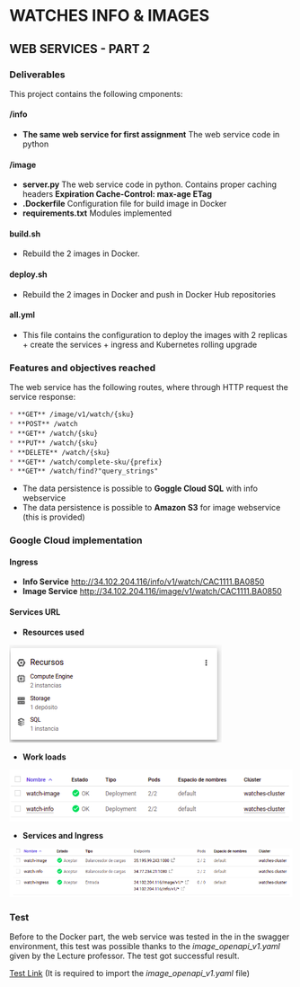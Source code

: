 # WATCHES INFO & IMAGES
## WEB SERVICES - PART 2
### Deliverables
This project contains the following cmponents:
#### /info
* **The same web service for first assignment** The web service code in python
#### /image
* **server.py** The web service code in python. 
Contains proper caching headers **Expiration Cache-Control: max-age ETag**
* **.Dockerfile** Configuration file for build image in Docker
* **requirements.txt** Modules implemented

#### build.sh
* Rebuild the 2 images in Docker.

#### deploy.sh
* Rebuild the 2 images in Docker and push in Docker Hub repositories

#### all.yml 
* This file contains the configuration to deploy the images with 2 replicas + create the services + ingress and Kubernetes rolling upgrade

### Features and objectives reached
The web service has the following routes, where through HTTP request the service response:
``` markdown
* **GET** /image/v1/watch/{sku}
* **POST** /watch 
* **GET** /watch/{sku}
* **PUT** /watch/{sku}
* **DELETE** /watch/{sku}
* **GET** /watch/complete-sku/{prefix}
* **GET** /watch/find?"query_strings"
```

* The data persistence is possible to **Goggle Cloud SQL** with  info webservice
* The data persistence is possible to **Amazon S3** for  image webservice (this is provided)

### Google Cloud implementation
#### Ingress
* **Info Service**
http://34.102.204.116/info/v1/watch/CAC1111.BA0850
* **Image Service**
http://34.102.204.116/image/v1/watch/CAC1111.BA0850


#### Services URL
* **Resources used**

![](image/resources.png)

* **Work loads**

![](image/Workloads.png)

* **Services and Ingress**

![](image/Services_and_Ingress.png)



### Test
Before to the Docker part, the web service was tested in the in the swagger environment, this test was possible thanks to the _image_openapi_v1.yaml_ given by the Lecture professor. The test got successful result.

[Test Link](https://editor.swagger.io/) (It is required to import the _image_openapi_v1.yaml_ file)

